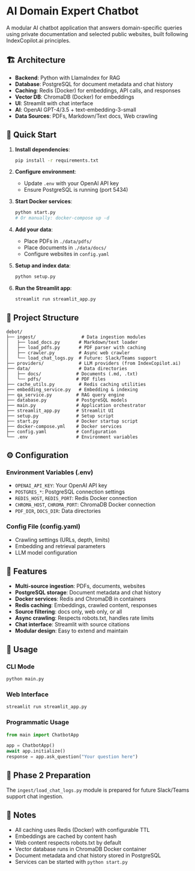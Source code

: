 # AI Domain Expert Chatbot

A modular AI chatbot application that answers domain-specific queries using private documentation and selected public websites, built following IndexCopilot.ai principles.

## 🏗️ Architecture

- **Backend**: Python with LlamaIndex for RAG
- **Database**: PostgreSQL for document metadata and chat history
- **Caching**: Redis (Docker) for embeddings, API calls, and responses
- **Vector DB**: ChromaDB (Docker) for embeddings
- **UI**: Streamlit with chat interface
- **AI**: OpenAI GPT-4/3.5 + text-embedding-3-small
- **Data Sources**: PDFs, Markdown/Text docs, Web crawling

## 🚀 Quick Start

1. **Install dependencies**:
   ```bash
   pip install -r requirements.txt
   ```

2. **Configure environment**:
   - Update `.env` with your OpenAI API key
   - Ensure PostgreSQL is running (port 5434)

3. **Start Docker services**:
   ```bash
   python start.py
   # Or manually: docker-compose up -d
   ```

4. **Add your data**:
   - Place PDFs in `./data/pdfs/`
   - Place documents in `./data/docs/`
   - Configure websites in `config.yaml`

5. **Setup and index data**:
   ```bash
   python setup.py
   ```

6. **Run the Streamlit app**:
   ```bash
   streamlit run streamlit_app.py
   ```

## 📁 Project Structure

```
debot/
├── ingest/                 # Data ingestion modules
│   ├── load_docs.py       # Markdown/text loader
│   ├── load_pdfs.py       # PDF parser with caching
│   ├── crawler.py         # Async web crawler
│   └── load_chat_logs.py  # Future: Slack/Teams support
├── providers/             # LLM providers (from IndexCopilot.ai)
├── data/                  # Data directories
│   ├── docs/             # Documents (.md, .txt)
│   └── pdfs/             # PDF files
├── cache_utils.py         # Redis caching utilities
├── embedding_service.py   # Embedding & indexing
├── qa_service.py         # RAG query engine
├── database.py           # PostgreSQL models
├── main.py               # Application orchestrator
├── streamlit_app.py      # Streamlit UI
├── setup.py              # Setup script
├── start.py              # Docker startup script
├── docker-compose.yml    # Docker services
├── config.yaml           # Configuration
└── .env                  # Environment variables
```

## ⚙️ Configuration

### Environment Variables (.env)
- `OPENAI_API_KEY`: Your OpenAI API key
- `POSTGRES_*`: PostgreSQL connection settings
- `REDIS_HOST`, `REDIS_PORT`: Redis Docker connection
- `CHROMA_HOST`, `CHROMA_PORT`: ChromaDB Docker connection
- `PDF_DIR`, `DOCS_DIR`: Data directories

### Config File (config.yaml)
- Crawling settings (URLs, depth, limits)
- Embedding and retrieval parameters
- LLM model configuration

## 🔧 Features

- **Multi-source ingestion**: PDFs, documents, websites
- **PostgreSQL storage**: Document metadata and chat history
- **Docker services**: Redis and ChromaDB in containers
- **Redis caching**: Embeddings, crawled content, responses
- **Source filtering**: docs only, web only, or all
- **Async crawling**: Respects robots.txt, handles rate limits
- **Chat interface**: Streamlit with source citations
- **Modular design**: Easy to extend and maintain

## 🔄 Usage

### CLI Mode
```bash
python main.py
```

### Web Interface
```bash
streamlit run streamlit_app.py
```

### Programmatic Usage
```python
from main import ChatbotApp

app = ChatbotApp()
await app.initialize()
response = app.ask_question("Your question here")
```

## 🧪 Phase 2 Preparation

The `ingest/load_chat_logs.py` module is prepared for future Slack/Teams support chat ingestion.

## 📝 Notes

- All caching uses Redis (Docker) with configurable TTL
- Embeddings are cached by content hash
- Web content respects robots.txt by default
- Vector database runs in ChromaDB Docker container
- Document metadata and chat history stored in PostgreSQL
- Services can be started with `python start.py`